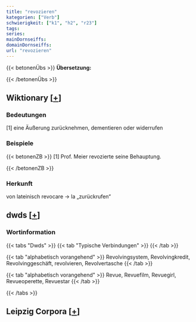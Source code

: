 ```yaml
---
title: "revozieren"
kategorien: ["Verb"]
schwierigkeit: ["k1", "h2", "r23"]
tags:
series:
mainDornseiffs:
domainDornseiffs:
url: "revozieren"
---
```


{{< betonenÜbs >}}
**Übersetzung:**  
  
{{< /betonenÜbs >}}

## Wiktionary [[+](https://de.wiktionary.org/wiki/revozieren)]

### Bedeutungen
[1] eine Äußerung zurücknehmen, dementieren oder widerrufen  

### Beispiele
{{< betonenZB >}}
[1] Prof. Meier revozierte seine Behauptung.  

{{< /betonenZB >}}
### Herkunft
von lateinisch revocare → la „zurückrufen“  



## dwds [[+](https://www.dwds.de/wb/revozieren)]

### Wortinformation
{{< tabs "Dwds" >}}
{{< tab "Typische Verbindungen" >}}
{{< /tab >}}

{{< tab "alphabetisch vorangehend" >}}
Revolvingsystem, Revolvingkredit, Revolvinggeschäft, revolvieren, Revolvertasche
{{< /tab >}}

{{< tab "alphabetisch vorangehend" >}}
Revue, Revuefilm, Revuegirl, Revueoperette, Revuestar
{{< /tab >}}

{{< /tabs >}}

## Leipzig Corpora [[+](https://corpora.uni-leipzig.de/en/res?word=revozieren&corpusId=deu_newscrawl-public_2018)]

